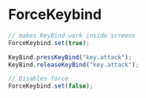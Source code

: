 # ForceKeybind
 
```javascript
// makes KeyBind work inside screens
ForceKeybind.set(true);

KeyBind.pressKeyBind("key.attack");
KeyBind.releaseKeyBind("key.attack");

// Disables force
ForceKeybind.set(false);
```
